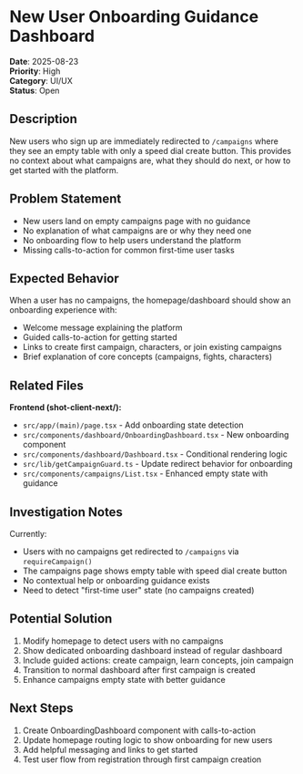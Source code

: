 # New User Onboarding Guidance Dashboard

**Date**: 2025-08-23  
**Priority**: High  
**Category**: UI/UX  
**Status**: Open

## Description

New users who sign up are immediately redirected to `/campaigns` where they see an empty table with only a speed dial create button. This provides no context about what campaigns are, what they should do next, or how to get started with the platform.

## Problem Statement

- New users land on empty campaigns page with no guidance
- No explanation of what campaigns are or why they need one
- No onboarding flow to help users understand the platform
- Missing calls-to-action for common first-time user tasks

## Expected Behavior

When a user has no campaigns, the homepage/dashboard should show an onboarding experience with:
- Welcome message explaining the platform
- Guided calls-to-action for getting started
- Links to create first campaign, characters, or join existing campaigns
- Brief explanation of core concepts (campaigns, fights, characters)

## Related Files

**Frontend (shot-client-next/):**
- `src/app/(main)/page.tsx` - Add onboarding state detection
- `src/components/dashboard/OnboardingDashboard.tsx` - New onboarding component
- `src/components/dashboard/Dashboard.tsx` - Conditional rendering logic
- `src/lib/getCampaignGuard.ts` - Update redirect behavior for onboarding
- `src/components/campaigns/List.tsx` - Enhanced empty state with guidance

## Investigation Notes

Currently:
- Users with no campaigns get redirected to `/campaigns` via `requireCampaign()`
- The campaigns page shows empty table with speed dial create button
- No contextual help or onboarding guidance exists
- Need to detect "first-time user" state (no campaigns created)

## Potential Solution

1. Modify homepage to detect users with no campaigns
2. Show dedicated onboarding dashboard instead of regular dashboard
3. Include guided actions: create campaign, learn concepts, join campaign
4. Transition to normal dashboard after first campaign is created
5. Enhance campaigns empty state with better guidance

## Next Steps

1. Create OnboardingDashboard component with calls-to-action
2. Update homepage routing logic to show onboarding for new users
3. Add helpful messaging and links to get started
4. Test user flow from registration through first campaign creation